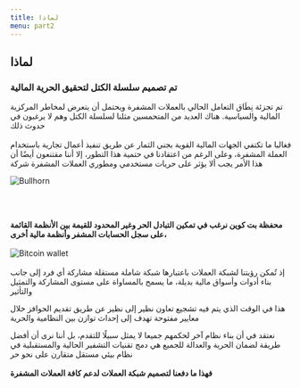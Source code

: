 ```yaml
---
title: ‫لماذا‬
menu: part2
---
```


## ‫لماذا‬
### تم تصميم سلسلة الكتل لتحقيق الحرية المالية

<span class="column-center">

تم تجزئة نِطَاق التعامل الحالي بالعملات المشفرة ويحتمل أن يتعرض لمخاطر المركزية المالية والسياسية. هناك العديد من المتحمسين مثلنا لسلسلة الكتل وهم لا يرغبون في حدوث ذلك
<br><br>
فغالبا ما تكتفي الجهات المالية القوية بجني الثمار عن طريق تنفيذ أعمال تجارية باستخدام العملة المشفرة، وعلى الرغم من اعتقادنا في حتمية هذا التطور، إلا أننا مقتنعون أيضًا أن هذا الأمر يجب ألا يؤثر على حريات مستخدمي ومطوري العملات المشفرة شركة

</span><span class="column-right small" style="height: 14em;">![Bullhorn](bullhorn.svg "Join us in taking the financial world by storm!")</span>

<br><br>

<span class="column-center"><b>
محفظة بت كوين نرغب في تمكين التبادل الحر وغير المحدود للقيمة بين الأنظمة القائمة على سجل الحسابات المشفر وأنظمة مالية أخرى،
</b></span>
<br/><br/>
<span class="column-left small" style="padding-top: 2em; height: 15em;">![Bitcoin wallet](bitcoin_wallet.svg "We want more flexibility, freedom and humanity in the cryptosphere.")</span>
<br><br>
<span class="column-right">
إذ تُمكن رؤيتنا لشبكة العملات باعتبارها شبكة شاملة مستقلة مشاركة أي فرد إلى جانب بناء أدوات وأسواق مالية بديلة، ما يسمح بالمساواة على مستوى المشاركة والتمثيل والتأثير

هذا في الوقت الذي يتم فيه تشجيع تعاون نظير إلى نظير عن طريق تقديم الحوافز خلال معايير مفتوحة تهدف إلى إحداث توازن بين النظامية والحرية

نعتقد في أن بناء نظام آخر لحكمهم جميعا لا يمثل سبيلًا للتقدم، بل أننا نرى أن أفضل طريقة لضمان الحرية والعدالة للجميع هي دمج تقنيات التشفير الحالية والمستقبلية في نظام بيئي مستقل متقارن على نحو حر
<br><br>
<b>
فهذا ما دفعنا لتصميم شبكة العملات لدعم كافة العملات المشفرة
</b></span>
